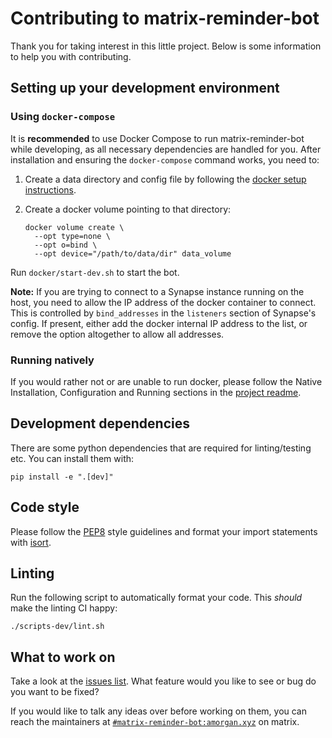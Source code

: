 # Contributing to matrix-reminder-bot

Thank you for taking interest in this little project. Below is some information
to help you with contributing.

## Setting up your development environment

### Using `docker-compose`

It is **recommended** to use Docker Compose to run matrix-reminder-bot while
developing, as all necessary dependencies are handled for you. After
installation and ensuring the `docker-compose` command works, you need to:

1. Create a data directory and config file by following the
   [docker setup instructions](docker#setup).

2. Create a docker volume pointing to that directory:

   ```
   docker volume create \
     --opt type=none \
     --opt o=bind \
     --opt device="/path/to/data/dir" data_volume
   ```

Run `docker/start-dev.sh` to start the bot.

**Note:** If you are trying to connect to a Synapse instance running on the
host, you need to allow the IP address of the docker container to connect. This
is controlled by `bind_addresses` in the `listeners` section of Synapse's
config. If present, either add the docker internal IP address to the list, or
remove the option altogether to allow all addresses.

### Running natively

If you would rather not or are unable to run docker, please follow the Native
Installation, Configuration and Running sections in the
[project readme](README.md#native-installation).

## Development dependencies

There are some python dependencies that are required for linting/testing etc.
You can install them with:

```
pip install -e ".[dev]"
```

## Code style

Please follow the [PEP8](https://www.python.org/dev/peps/pep-0008/) style
guidelines and format your import statements with
[isort](https://pypi.org/project/isort/).

## Linting

Run the following script to automatically format your code. This *should* make
the linting CI happy:

```
./scripts-dev/lint.sh
```

## What to work on

Take a look at the [issues
list](https://github.com/anoadragon453/matrix-reminder-bot/issues). What
feature would you like to see or bug do you want to be fixed?

If you would like to talk any ideas over before working on them, you can reach
the maintainers at [`#matrix-reminder-bot:amorgan.xyz`](https://matrix.to/#/#matrix-reminder-bot:amorgan.xyz)
on matrix.
